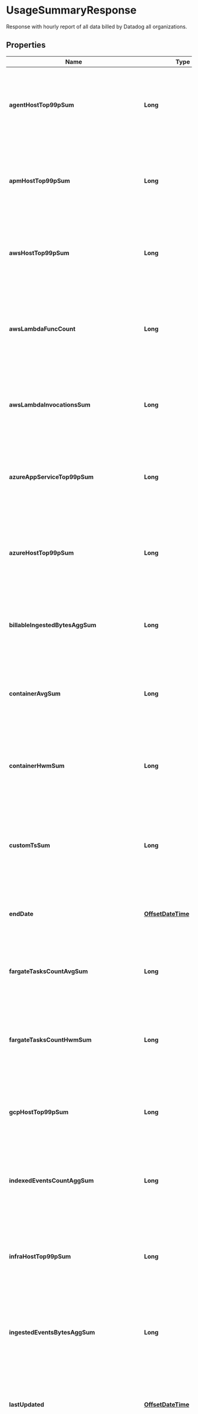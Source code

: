 

# UsageSummaryResponse

Response with hourly report of all data billed by Datadog all organizations.
## Properties

Name | Type | Description | Notes
------------ | ------------- | ------------- | -------------
**agentHostTop99pSum** | **Long** | Shows the 99th percentile of all agent hosts over all hours in the current month(s) for all organizations. |  [optional]
**apmHostTop99pSum** | **Long** | Shows the 99th percentile of all distinct APM hosts over all hours in the current month(s) for all organizations. |  [optional]
**awsHostTop99pSum** | **Long** | Shows the 99th percentile of all AWS hosts over all hours in the current month(s) for all organizations. |  [optional]
**awsLambdaFuncCount** | **Long** | Shows the average of the number of functions that executed 1 or more times each hour in the current month(s) for all organizations. |  [optional]
**awsLambdaInvocationsSum** | **Long** | Shows the sum of all AWS Lambda invocations over all hours in the current month(s) for all organizations. |  [optional]
**azureAppServiceTop99pSum** | **Long** | Shows the 99th percentile of all Azure app services over all hours in the current month(s) for all organizations. |  [optional]
**azureHostTop99pSum** | **Long** | Shows the 99th percentile of all Azure hosts over all hours in the current month(s) for all organizations. |  [optional]
**billableIngestedBytesAggSum** | **Long** | Shows the sum of all log bytes ingested over all hours in the current month(s) for all organizations. |  [optional]
**containerAvgSum** | **Long** | Shows the average of all distinct containers over all hours in the current month(s) for all organizations. |  [optional]
**containerHwmSum** | **Long** | Shows the high watermark of all distinct containers over all hours in the current month(s) for all organizations. |  [optional]
**customTsSum** | **Long** | Shows the average number of distinct custom metrics over all hours in the current month(s) for all organizations. |  [optional]
**endDate** | [**OffsetDateTime**](OffsetDateTime.md) | Shows the last date of usage in the current month(s) for all organizations. |  [optional]
**fargateTasksCountAvgSum** | **Long** | Shows the average of all Fargate tasks over all hours in the current month(s) for all organizations. |  [optional]
**fargateTasksCountHwmSum** | **Long** | Shows the high watermark of all Fargate tasks over all hours in the current month(s) for all organizations. |  [optional]
**gcpHostTop99pSum** | **Long** | Shows the 99th percentile of all GCP hosts over all hours in the current month(s) for all organizations. |  [optional]
**indexedEventsCountAggSum** | **Long** | Shows the sum of all log events indexed over all hours in the current month(s) for all organizations. |  [optional]
**infraHostTop99pSum** | **Long** | Shows the 99th percentile of all distinct infrastructure hosts over all hours in the current month(s) for all organizations. |  [optional]
**ingestedEventsBytesAggSum** | **Long** | Shows the sum of all log bytes ingested over all hours in the current month(s) for all organizations. |  [optional]
**lastUpdated** | [**OffsetDateTime**](OffsetDateTime.md) | Shows the the most recent hour in the current month(s) for all organizations for which all usages were calculated. |  [optional]
**mobileRumSessionCountAggSum** | **Long** | Shows the sum of all mobile RUM Sessions over all hours in the current month(s) for all organizations. |  [optional]
**netflowIndexedEventsCountAggSum** | **Long** | Shows the sum of all Network flows indexed over all hours in the current month(s) for all organizations. |  [optional]
**npmHostTop99pSum** | **Long** | Shows the 99th percentile of all distinct Networks hosts over all hours in the current month(s) for all organizations. |  [optional]
**profilingContainerAgentCountAvg** | **Long** | Shows the average number of profiled containers over all hours in the current month(s) for all organizations. |  [optional]
**profilingHostCountTop99pSum** | **Long** | Shows the 99th percentile of all profiled hosts over all hours in the current month(s) for all organizations. |  [optional]
**rumSessionCountAggSum** | **Long** | Shows the sum of all browser RUM Sessions over all hours in the current month(s) for all organizations. |  [optional]
**startDate** | [**OffsetDateTime**](OffsetDateTime.md) | Shows the first date of usage in the current month(s) for all organizations. |  [optional]
**syntheticsBrowserCheckCallsCountAggSum** | **Long** | Shows the sum of all Synthetic browser tests over all hours in the current month(s) for all organizations. |  [optional]
**syntheticsCheckCallsCountAggSum** | **Long** | Shows the sum of all Synthetic API tests over all hours in the current month(s) for all organizations. |  [optional]
**traceSearchIndexedEventsCountAggSum** | **Long** | Shows the sum of all Indexed Spans indexed over all hours in the current month(s) for all organizations. |  [optional]
**twolIngestedEventsBytesAggSum** | **Long** | Shows the sum of all tracing without limits bytes ingested over all hours in the current month(s) for all organizations. |  [optional]
**usage** | [**List&lt;UsageSummaryDate&gt;**](UsageSummaryDate.md) | An array of objects regarding hourly usage. |  [optional]



